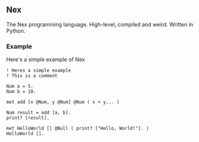 ## Nex
The Nex programming language. High-level, compiled and weird. Written in Python.

### Example
Here's a simple example of Nex
```
! Heres a simple example
! This is a comment

Num a = 5.
Num b = 10.

met add [x @Num, y @Num] @Num ( x + y... )

Num result = add [a, b].
print? [result].

met HelloWorld [] @Null ( print? ["Hello, World!"]. )
HelloWorld [].
```
